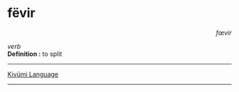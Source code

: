 
# fëvir

<div align="right"><i>fœvir</i></div>

*verb*  
**Definition :** to split  

---

[Kivümi Language](../README.md)

---
